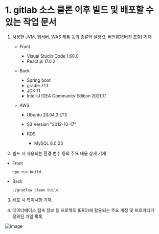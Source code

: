 # 1. gitlab 소스 클론 이후 빌드 및 배포할 수 있는 작업 문서

1. 사용한 JVM, 웹서버, WAS 제품 등의 종류와 설정값, 버전(IDE버전 포함) 기재

   - Front
     - Visual Studio Code 1.60.0
     - React.js 17.0.2

   - Back

     - Spring boot
     - gradle 7.1.1
     - JDK 11
     - IntelliJ IDEA Community Edition 2021.1.1

   - AWS

     - Ubuntu 20.04.3 LTS

     - S3 Version "2012-10-17"

     - RDS 

       - MySQL 8.0.23

       

2.  빌드 시 사용되는 환경 변수 등의 주요 내용 상세 기재

   - Front

     ```
     npm run build
     ```

   - Back

     ```
     ./gradlew clean build
     ```

   

3. 배포 시 특이사항 기재

   

4. 데이터베이스 접속 정보 등 프로젝트 (ERD)에 활용되는 주요 계정 및 프로퍼티가 정의된 파일 목록

![image](https://user-images.githubusercontent.com/36289638/135795063-7ac8b784-13a4-4054-af4c-d78bd41de107.png)